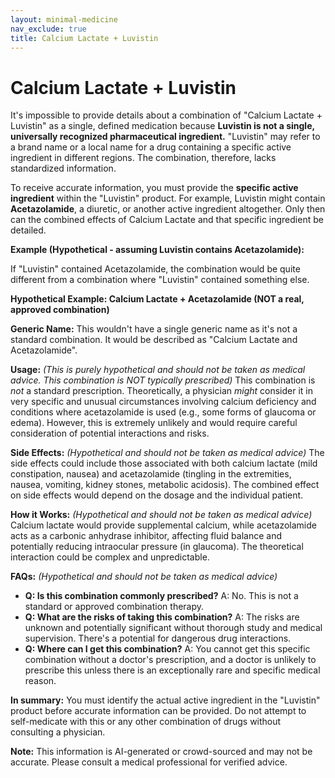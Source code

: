 ```yaml
---
layout: minimal-medicine
nav_exclude: true
title: Calcium Lactate + Luvistin
---
```


# Calcium Lactate + Luvistin

It's impossible to provide details about a combination of "Calcium Lactate + Luvistin" as a single, defined medication because **Luvistin is not a single, universally recognized pharmaceutical ingredient.**  "Luvistin" may refer to a brand name or a local name for a drug containing a specific active ingredient in different regions.  The combination, therefore, lacks standardized information.


To receive accurate information, you must provide the **specific active ingredient** within the "Luvistin" product.  For example, Luvistin might contain  **Acetazolamide**, a diuretic,  or another active ingredient altogether.  Only then can the combined effects of Calcium Lactate and that specific ingredient be detailed.


**Example (Hypothetical - assuming Luvistin contains Acetazolamide):**

If "Luvistin" contained Acetazolamide, the combination would be quite different from a combination where "Luvistin" contained something else.


**Hypothetical Example: Calcium Lactate + Acetazolamide (NOT a real, approved combination)**

**Generic Name:**  This wouldn't have a single generic name as it's not a standard combination.  It would be described as "Calcium Lactate and Acetazolamide".

**Usage:**  *(This is purely hypothetical and should not be taken as medical advice.  This combination is NOT typically prescribed)* This combination is *not* a standard prescription.  Theoretically, a physician *might* consider it in very specific and unusual circumstances involving calcium deficiency and conditions where acetazolamide is used (e.g., some forms of glaucoma or edema).  However, this is extremely unlikely and would require careful consideration of potential interactions and risks.

**Side Effects:** *(Hypothetical and should not be taken as medical advice)* The side effects could include those associated with both calcium lactate (mild constipation, nausea) and acetazolamide (tingling in the extremities, nausea, vomiting, kidney stones, metabolic acidosis). The combined effect on side effects would depend on the dosage and the individual patient.

**How it Works:** *(Hypothetical and should not be taken as medical advice)* Calcium lactate would provide supplemental calcium, while acetazolamide acts as a carbonic anhydrase inhibitor, affecting fluid balance and potentially reducing intraocular pressure (in glaucoma). The theoretical interaction could be complex and unpredictable.


**FAQs:** *(Hypothetical and should not be taken as medical advice)*

* **Q: Is this combination commonly prescribed?** A: No. This is not a standard or approved combination therapy.
* **Q: What are the risks of taking this combination?** A: The risks are unknown and potentially significant without thorough study and medical supervision.  There's a potential for dangerous drug interactions.
* **Q: Where can I get this combination?** A: You cannot get this specific combination without a doctor's prescription, and a doctor is unlikely to prescribe this unless there is an exceptionally rare and specific medical reason.


**In summary:**  You must identify the actual active ingredient in the "Luvistin" product before accurate information can be provided.  Do not attempt to self-medicate with this or any other combination of drugs without consulting a physician.


**Note:** This information is AI-generated or crowd-sourced and may not be accurate. Please consult a medical professional for verified advice.